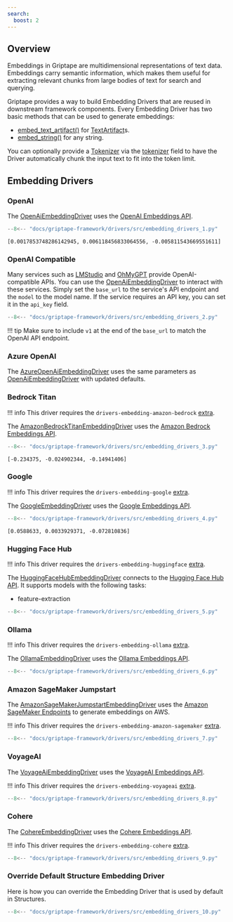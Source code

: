 ```yaml
---
search:
  boost: 2 
---
```


## Overview
Embeddings in Griptape are multidimensional representations of text data. Embeddings carry semantic information, which makes them useful for extracting relevant chunks from large bodies of text for search and querying.

Griptape provides a way to build Embedding Drivers that are reused in downstream framework components. Every Embedding Driver has two basic methods that can be used to generate embeddings:

* [embed_text_artifact()](../../reference/griptape/drivers/embedding/base_embedding_driver.md#griptape.drivers.embedding.base_embedding_driver.BaseEmbeddingDriver.embed_text_artifact) for [TextArtifact](../../reference/griptape/artifacts/text_artifact.md)s.
* [embed_string()](../../reference/griptape/drivers/embedding/base_embedding_driver.md#griptape.drivers.embedding.base_embedding_driver.BaseEmbeddingDriver.embed_string) for any string.

You can optionally provide a [Tokenizer](../misc/tokenizers.md) via the [tokenizer](../../reference/griptape/drivers/embedding/base_embedding_driver.md#griptape.drivers.embedding.base_embedding_driver.BaseEmbeddingDriver.tokenizer) field to have the Driver automatically chunk the input text to fit into the token limit.

## Embedding Drivers

### OpenAI

The [OpenAiEmbeddingDriver](../../reference/griptape/drivers/embedding/openai_embedding_driver.md) uses the [OpenAI Embeddings API](https://platform.openai.com/docs/guides/embeddings).


```python
--8<-- "docs/griptape-framework/drivers/src/embedding_drivers_1.py"
```
```
[0.0017853748286142945, 0.006118456833064556, -0.005811543669551611]
```

### OpenAI Compatible

Many services such as [LMStudio](https://lmstudio.ai/) and [OhMyGPT](https://www.ohmygpt.com/) provide OpenAI-compatible APIs. You can use the [OpenAiEmbeddingDriver](../../reference/griptape/drivers/embedding/openai_embedding_driver.md) to interact with these services.
Simply set the `base_url` to the service's API endpoint and the `model` to the model name. If the service requires an API key, you can set it in the `api_key` field.

```python
--8<-- "docs/griptape-framework/drivers/src/embedding_drivers_2.py"
```

!!! tip
    Make sure to include `v1` at the end of the `base_url` to match the OpenAI API endpoint.

### Azure OpenAI

The [AzureOpenAiEmbeddingDriver](../../reference/griptape/drivers/embedding/azure_openai_embedding_driver.md) uses the same parameters as [OpenAiEmbeddingDriver](../../reference/griptape/drivers/embedding/openai_embedding_driver.md)
with updated defaults.

### Bedrock Titan

!!! info
    This driver requires the `drivers-embedding-amazon-bedrock` [extra](../index.md#extras).

The [AmazonBedrockTitanEmbeddingDriver](../../reference/griptape/drivers/embedding/amazon_bedrock_titan_embedding_driver.md) uses the [Amazon Bedrock Embeddings API](https://docs.aws.amazon.com/bedrock/latest/userguide/embeddings.html).

```python
--8<-- "docs/griptape-framework/drivers/src/embedding_drivers_3.py"
```
```
[-0.234375, -0.024902344, -0.14941406]
```

### Google
!!! info
    This driver requires the `drivers-embedding-google` [extra](../index.md#extras).

The [GoogleEmbeddingDriver](../../reference/griptape/drivers/embedding/google_embedding_driver.md) uses the [Google Embeddings API](https://ai.google.dev/tutorials/python_quickstart#use_embeddings).

```python
--8<-- "docs/griptape-framework/drivers/src/embedding_drivers_4.py"
```
```
[0.0588633, 0.0033929371, -0.072810836]
```

### Hugging Face Hub

!!! info
    This driver requires the `drivers-embedding-huggingface` [extra](../index.md#extras).

The [HuggingFaceHubEmbeddingDriver](../../reference/griptape/drivers/embedding/huggingface_hub_embedding_driver.md) connects to the [Hugging Face Hub API](https://huggingface.co/docs/hub/api). It supports models with the following tasks:

- feature-extraction

```python
--8<-- "docs/griptape-framework/drivers/src/embedding_drivers_5.py"
```

### Ollama

!!! info
    This driver requires the `drivers-embedding-ollama` [extra](../index.md#extras).

The [OllamaEmbeddingDriver](../../reference/griptape/drivers/embedding/ollama_embedding_driver.md) uses the [Ollama Embeddings API](https://ollama.com/blog/embedding-models).

```python
--8<-- "docs/griptape-framework/drivers/src/embedding_drivers_6.py"
```

### Amazon SageMaker Jumpstart

The [AmazonSageMakerJumpstartEmbeddingDriver](../../reference/griptape/drivers/embedding/amazon_sagemaker_jumpstart_embedding_driver.md) uses the [Amazon SageMaker Endpoints](https://docs.aws.amazon.com/sagemaker/latest/dg/realtime-endpoints.html) to generate embeddings on AWS.

!!! info
    This driver requires the `drivers-embedding-amazon-sagemaker` [extra](../index.md#extras).

```python
--8<-- "docs/griptape-framework/drivers/src/embedding_drivers_7.py"
```

### VoyageAI
The [VoyageAiEmbeddingDriver](../../reference/griptape/drivers/embedding/voyageai_embedding_driver.md) uses the [VoyageAI Embeddings API](https://www.voyageai.com/).

!!! info
    This driver requires the `drivers-embedding-voyageai` [extra](../index.md#extras).

```python
--8<-- "docs/griptape-framework/drivers/src/embedding_drivers_8.py"
```

### Cohere

The [CohereEmbeddingDriver](../../reference/griptape/drivers/embedding/cohere_embedding_driver.md) uses the [Cohere Embeddings API](https://docs.cohere.com/docs/embeddings).

!!! info
    This driver requires the `drivers-embedding-cohere` [extra](../index.md#extras).

```python
--8<-- "docs/griptape-framework/drivers/src/embedding_drivers_9.py"
```

### Override Default Structure Embedding Driver
Here is how you can override the Embedding Driver that is used by default in Structures.

```python
--8<-- "docs/griptape-framework/drivers/src/embedding_drivers_10.py"
```
